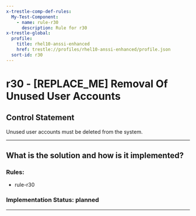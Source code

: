 ```yaml
---
x-trestle-comp-def-rules:
  My-Test-Component:
    - name: rule-r30
      description: Rule for r30
x-trestle-global:
  profile:
    title: rhel10-anssi-enhanced
    href: trestle://profiles/rhel10-anssi-enhanced/profile.json
  sort-id: r30
---
```


# r30 - \[REPLACE_ME\] Removal Of Unused User Accounts

## Control Statement

Unused user accounts must be deleted from the system.

______________________________________________________________________

## What is the solution and how is it implemented?

<!-- For implementation status enter one of: implemented, partial, planned, alternative, not-applicable -->

<!-- Note that the list of rules under ### Rules: is read-only and changes will not be captured after assembly to JSON -->

<!-- Add control implementation description here for control: r30 -->

### Rules:

  - rule-r30

### Implementation Status: planned

______________________________________________________________________

